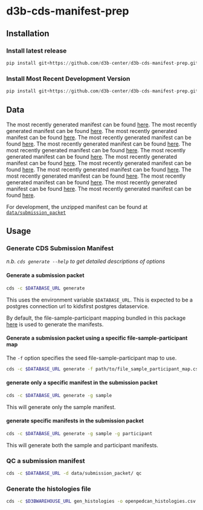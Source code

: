 # d3b-cds-manifest-prep

## Installation

### Install latest release

```python
pip install git+https://github.com/d3b-center/d3b-cds-manifest-prep.git@latest-release
```

### Install Most Recent Development Version

```python
pip install git+https://github.com/d3b-center/d3b-cds-manifest-prep.git
```

## Data

<!---line below is generated by prerelease script insert_version_url_here --->
The most recently generated manifest can be found [here](https://github.com/d3b-center/d3b-cds-manifest-prep/releases/tag/0.13.0).
The most recently generated manifest can be found [here](https://github.com/d3b-center/d3b-cds-manifest-prep/releases/tag/0.12.0).
The most recently generated manifest can be found [here](https://github.com/d3b-center/d3b-cds-manifest-prep/releases/tag/0.11.1).
The most recently generated manifest can be found [here](https://github.com/d3b-center/d3b-cds-manifest-prep/releases/tag/0.11.0).
The most recently generated manifest can be found [here](https://github.com/d3b-center/d3b-cds-manifest-prep/releases/tag/0.10.1).
The most recently generated manifest can be found [here](https://github.com/d3b-center/d3b-cds-manifest-prep/releases/tag/0.10.0).
The most recently generated manifest can be found [here](https://github.com/d3b-center/d3b-cds-manifest-prep/releases/tag/0.9.0).
The most recently generated manifest can be found [here](https://github.com/d3b-center/d3b-cds-manifest-prep/releases/tag/0.8.1).
The most recently generated manifest can be found [here](https://github.com/d3b-center/d3b-cds-manifest-prep/releases/tag/0.8.0).
The most recently generated manifest can be found [here](https://github.com/d3b-center/d3b-cds-manifest-prep/releases/tag/0.7.1).
The most recently generated manifest can be found [here](https://github.com/d3b-center/d3b-cds-manifest-prep/releases/tag/0.7.0).
The most recently generated manifest can be found [here](https://github.com/d3b-center/d3b-cds-manifest-prep/releases/tag/0.6.0).
The most recently generated manifest can be found [here](https://github.com/d3b-center/d3b-cds-manifest-prep/releases/tag/0.5.3).
The most recently generated manifest can be found [here](https://github.com/d3b-center/d3b-cds-manifest-prep/releases/tag/0.5.2).

For development, the unzipped manifest can be found at [`data/submission_packet`](data/submission_packet)

## Usage

### Generate CDS Submission Manifest

*n.b. `cds generate --help` to get detailed descriptions of options*

#### Generate a submission packet

```sh
cds -c $DATABASE_URL generate
```

This uses the environment variable `$DATABASE_URL`. This is expected to be a
postgres connection url to kidsfirst postgres dataservice.

By default, the file-sample-participant mapping bundled in this package
[here](cds/data/file_sample_participant_map.csv) is used to generate the
manifests.

#### Generate a submission packet using a specific file-sample-participant map

The `-f` option specifies the seed file-sample-participant map to use.

```sh
cds -c $DATABASE_URL generate -f path/to/file_sample_participant_map.csv
```

#### generate only a specific manifest in the submission packet

```sh
cds -c $DATABASE_URL generate -g sample
```

This will generate only the sample manifest.

#### generate specific manifests in the submission packet

```sh
cds -c $DATABASE_URL generate -g sample -g participant
```

This will generate both the sample and participant manifests.

### QC a submission manifest

```sh
cds -c $DATABASE_URL -d data/submission_packet/ qc
```

### Generate the histologies file

```sh
cds -c $D3BWAREHOUSE_URL gen_histologies -o openpedcan_histologies.csv
```
